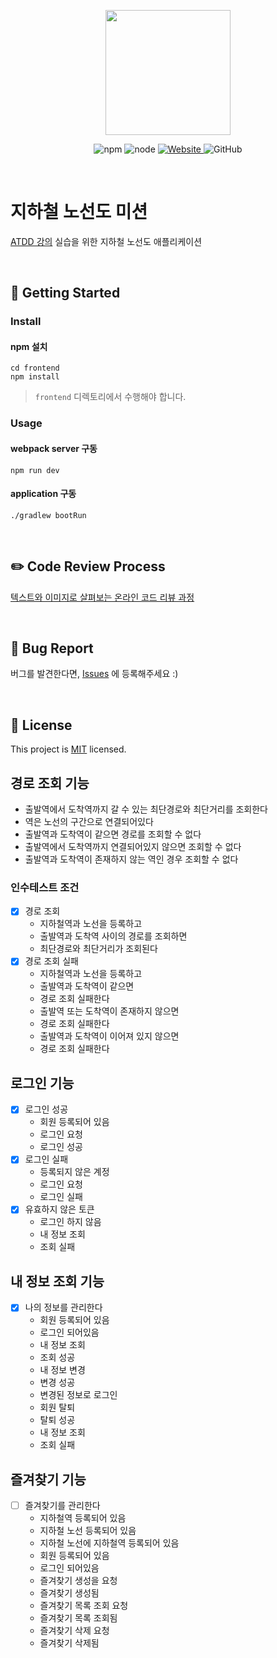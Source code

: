 <p align="center">
    <img width="200px;" src="https://raw.githubusercontent.com/woowacourse/atdd-subway-admin-frontend/master/images/main_logo.png"/>
</p>
<p align="center">
  <img alt="npm" src="https://img.shields.io/badge/npm-6.14.15-blue">
  <img alt="node" src="https://img.shields.io/badge/node-14.18.2-blue">
  <a href="https://edu.nextstep.camp/c/R89PYi5H" alt="nextstep atdd">
    <img alt="Website" src="https://img.shields.io/website?url=https%3A%2F%2Fedu.nextstep.camp%2Fc%2FR89PYi5H">
  </a>
  <img alt="GitHub" src="https://img.shields.io/github/license/next-step/atdd-subway-admin">
</p>

<br>

# 지하철 노선도 미션
[ATDD 강의](https://edu.nextstep.camp/c/R89PYi5H) 실습을 위한 지하철 노선도 애플리케이션

<br>

## 🚀 Getting Started

### Install
#### npm 설치
```
cd frontend
npm install
```
> `frontend` 디렉토리에서 수행해야 합니다.

### Usage
#### webpack server 구동
```
npm run dev
```
#### application 구동
```
./gradlew bootRun
```
<br>

## ✏️ Code Review Process
[텍스트와 이미지로 살펴보는 온라인 코드 리뷰 과정](https://github.com/next-step/nextstep-docs/tree/master/codereview)

<br>

## 🐞 Bug Report

버그를 발견한다면, [Issues](https://github.com/next-step/atdd-subway-service/issues) 에 등록해주세요 :)

<br>

## 📝 License

This project is [MIT](https://github.com/next-step/atdd-subway-service/blob/master/LICENSE.md) licensed.

## 경로 조회 기능
- 출발역에서 도착역까지 갈 수 있는 최단경로와 최단거리를 조회한다
- 역은 노선의 구간으로 연결되어있다
- 출발역과 도착역이 같으면 경로를 조회할 수 없다
- 출발역에서 도착역까지 연결되어있지 않으면 조회할 수 없다
- 출발역과 도착역이 존재하지 않는 역인 경우 조회할 수 없다

### 인수테스트 조건
- [x] 경로 조회
  - 지하철역과 노선을 등록하고
  - 출발역과 도착역 사이의 경로를 조회하면
  - 최단경로와 최단거리가 조회된다
- [x] 경로 조회 실패
  - 지하철역과 노선을 등록하고
  - 출발역과 도착역이 같으면
  - 경로 조회 실패한다
  - 출발역 또는 도착역이 존재하지 않으면
  - 경로 조회 실패한다
  - 출발역과 도착역이 이어져 있지 않으면
  - 경로 조회 실패한다

## 로그인 기능
- [x] 로그인 성공
  - 회원 등록되어 있음
  - 로그인 요청
  - 로그인 성공
- [x] 로그인 실패
  - 등록되지 않은 계정
  - 로그인 요청
  - 로그인 실패
- [x] 유효하지 않은 토큰
  - 로그인 하지 않음
  - 내 정보 조회
  - 조회 실패

## 내 정보 조회 기능
- [x] 나의 정보를 관리한다
  - 회원 등록되어 있음
  - 로그인 되어있음
  - 내 정보 조회
  - 조회 성공
  - 내 정보 변경
  - 변경 성공
  - 변경된 정보로 로그인
  - 회원 탈퇴
  - 탈퇴 성공
  - 내 정보 조회
  - 조회 실패

## 즐겨찾기 기능
- [ ] 즐겨찾기를 관리한다
  - 지하철역 등록되어 있음
  - 지하철 노선 등록되어 있음
  - 지하철 노선에 지하철역 등록되어 있음
  - 회원 등록되어 있음
  - 로그인 되어있음
  - 즐겨찾기 생성을 요청
  - 즐겨찾기 생성됨
  - 즐겨찾기 목록 조회 요청
  - 즐겨찾기 목록 조회됨
  - 즐겨찾기 삭제 요청
  - 즐겨찾기 삭제됨
